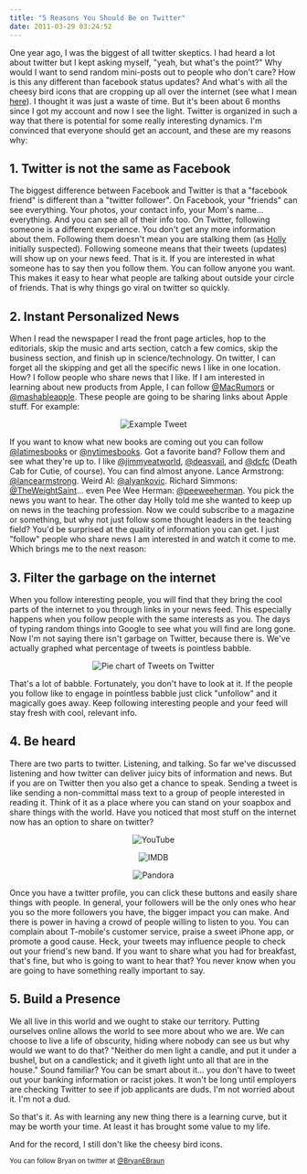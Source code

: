 ```yaml
---
title: "5 Reasons You Should Be on Twitter"
date: 2011-03-29 03:24:52
---
```


One year ago, I was the biggest of all twitter skeptics. I had heard a lot about twitter but I kept asking myself, "yeah, but what's the point?" Why would I want to send random mini-posts out to people who don't care? How is this any different than facebook status updates? And what's with all the cheesy bird icons that are cropping up all over the internet (see what I mean [here][1]). I thought it was just a waste of time. But it's been about 6 months since I got my account and now I see the light. Twitter is organized in such a way that there is potential for some really interesting dynamics. I'm convinced that everyone should get an account, and these are my reasons why:

 [1]: http://www.google.com/images?q=twitter+icons&hl=en&client=firefox-a&hs=4zn&rls=org.mozilla:en-US:official&prmd=ivns&source=lnms&tbs=isch:1&ei=7HyRTYfpAenTiAK8ifHhAQ&sa=X&oi=mode_link&ct=mode&cd=2&sqi=2&ved=0CA4Q_AUoAQ&biw=1408&bih=677 "Twitter Icons"

## 1. Twitter is not the same as Facebook

The biggest difference between Facebook and Twitter is that a "facebook friend" is different than a "twitter follower". On Facebook, your "friends" can see everything. Your photos, your contact info, your Mom's name... everything. And you can see all of their info too. On Twitter, following someone is a different experience. You don't get any more information about them. Following them doesn't mean you are stalking them (as <a href="https://twitter.com/hbraun25" target="_blank" rel="noopener noreferrer" title="Holly Braun">Holly </a>initially suspected). Following someone means that their tweets (updates) will show up on your news feed. That is it. If you are interested in what someone has to say then you follow them. You can follow anyone you want. This makes it easy to hear what people are talking about outside your circle of friends. That is why things go viral on twitter so quickly.

## 2. Instant Personalized News

When I read the newspaper I read the front page articles, hop to the editorials, skip the music and arts section, catch a few comics, skip the business section, and finish up in science/technology. On twitter, I can forget all the skipping and get all the specific news I like in one location. How? I follow people who share news that I like. If I am interested in learning about new products from Apple, I can follow <a href="http://twitter.com/MacRumors" target="_blank" rel="noopener noreferrer" title="MacRumors">@MacRumors</a> or <a href="http://twitter.com/mashableapple" target="_blank" rel="noopener noreferrer" title="Mashable Apple">@mashableapple</a>. These people are going to be sharing links about Apple stuff. For example:

<p style="text-align: center;">
  <img alt="Example Tweet" src="/assets/images/Tweet2.jpg" />
</p>

If you want to know what new books are coming out you can follow <a href="http://twitter.com/LATimesbooks" target="_blank" rel="noopener noreferrer" title="LA Times Books">@latimesbooks</a> or <a href="https://twitter.com/nytimesbooks" target="_blank" rel="noopener noreferrer" title="New York Times Books">@nytimesbooks</a>. Got a favorite band? Follow them and see what they're up to. I like <a href="https://twitter.com/jimmyeatworld" target="_blank" rel="noopener noreferrer" title="Jimmy Eat World">@jimmyeatworld</a>, <a href="https://twitter.com/deasvail" target="_blank" rel="noopener noreferrer" title="Deas Vail">@deasvail</a>, and <a href="https://twitter.com/dcfc" target="_blank" rel="noopener noreferrer" title="Death Cab for Cutie">@dcfc</a> (Death Cab for Cutie, of course). You can find almost anyone. Lance Armstrong: <a href="https://twitter.com/lancearmstrong" target="_blank" rel="noopener noreferrer" title="Lance Armstrong">@lancearmstrong</a>. Weird Al: <a href="https://twitter.com/alyankovic" target="_blank" rel="noopener noreferrer" title="Wierd Al Yankovic">@alyankovic</a>. Richard Simmons: <a href="https://twitter.com/TheWeightSaint" target="_blank" rel="noopener noreferrer" title="Richard Simmons">@TheWeightSaint</a>... even Pee Wee Herman: <a href="https://twitter.com/peeweeherman" target="_blank" rel="noopener noreferrer" title="Pee Wee Herman">@peeweeherman</a>. You pick the news you want to hear. The other day Holly told me she wanted to keep up on news in the teaching profession. Now we could subscribe to a magazine or something, but why not just follow some thought leaders in the teaching field? You'd be surprised at the quality of information you can get. I just "follow" people who share news I am interested in and watch it come to me. Which brings me to the next reason:

## 3. Filter the garbage on the internet

When you follow interesting people, you will find that they bring the cool parts of the internet to you through links in your news feed. This especially happens when you follow people with the same interests as you. The days of typing random things into Google to see what you will find are long gone. Now I'm not saying there isn't garbage on Twitter, because there is. We've actually graphed what percentage of tweets is pointless babble.

<p style="text-align: center;">
  <img alt="Pie chart of Tweets on Twitter" src="/assets/images/Twitter-Graph.gif" />
</p>

That's a lot of babble. Fortunately, you don't have to look at it. If the people you follow like to engage in pointless babble just click "unfollow" and it magically goes away. Keep following interesting people and your feed will stay fresh with cool, relevant info.

## 4. Be heard

There are two parts to twitter. Listening, and talking. So far we've discussed listening and how twitter can deliver juicy bits of information and news. But if you are on Twitter then you also get a chance to speak. Sending a tweet is like sending a non-committal mass text to a group of people interested in reading it. Think of it as a place where you can stand on your soapbox and share things with the world. Have you noticed that most stuff on the internet now has an option to share on twitter?

<p style="text-align: center;">
  <img alt="YouTube" src="/assets/images/youtube.jpg"  />
</p>

<p style="text-align: center;">
  <img alt="IMDB" src="/assets/images/IMDB.jpg" />
</p>

<p style="text-align: center;">
  <img alt="Pandora" src="/assets/images/pandora.jpg" />
</p>

Once you have a twitter profile, you can click these buttons and easily share things with people. In general, your followers will be the only ones who hear you so the more followers you have, the bigger impact you can make. And there is power in having a crowd of people willing to listen to you. You can complain about T-mobile's customer service, praise a sweet iPhone app, or promote a good cause. Heck, your tweets may influence people to check out your friend's new band. If you want to share what you had for breakfast, that's fine, but who is going to want to hear that? You never know when you are going to have something really important to say.

## 5. Build a Presence

We all live in this world and we ought to stake our territory. Putting ourselves online allows the world to see more about who we are. We can choose to live a life of obscurity, hiding where nobody can see us but why would we want to do that? "Neither do men light a candle, and put it under a bushel, but on a candlestick; and it giveth light unto all that are in the house." Sound familiar? You can be smart about it... you don't have to tweet out your banking information or racist jokes. It won't be long until employers are checking Twitter to see if job applicants are duds. I'm not worried about it. I'm not a dud.

So that's it. As with learning any new thing there is a learning curve, but it may be worth your time. At least it has brought some value to my life.

And for the record, I still don't like the cheesy bird icons.

<small>You can follow Bryan on twitter at <a href="https://twitter.com/BryanEBraun" target="_blank" rel="noopener noreferrer" title="Bryan Braun">@BryanEBraun</a></small>
